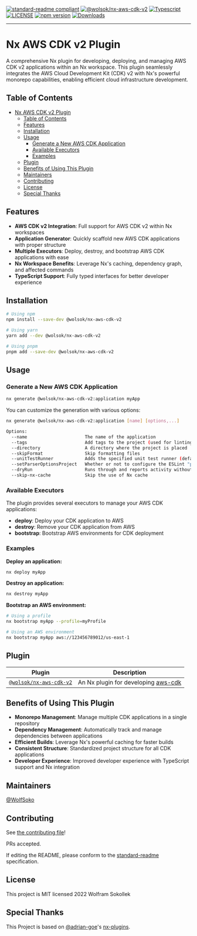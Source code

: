 [![standard-readme compliant](https://img.shields.io/badge/standard--readme-OK-green.svg?style=flat-square)](https://github.com/RichardLitt/standard-readme)
[![@wolsok/nx-aws-cdk-v2](https://img.shields.io/badge/%40adrian--goe-nx--aws--cdk-green)](https://github.com/WolfSoko/nx-aws-cdk-v2/tree/main/packages/aws-cdk-v2)
[![Typescript](https://badgen.net/badge/icon/typescript?icon=typescript&label)](https://www.typescriptlang.org/)
[![LICENSE](https://img.shields.io/npm/l/@wolsok/nx-aws-cdk-v2.svg)](https://www.npmjs.com/package/@wolsok/nx-aws-cdk-v2)
[![npm version](https://img.shields.io/npm/v/@wolsok/nx-aws-cdk-v2.svg)](https://www.npmjs.com/package/@wolsok/nx-aws-cdk-v2)
[![Downloads](https://img.shields.io/npm/dm/@wolsok/nx-aws-cdk-v2.svg)](https://www.npmjs.com/package/@wolsok/nx-aws-cdk-v2)

<hr>

# Nx AWS CDK v2 Plugin

A comprehensive Nx plugin for developing, deploying, and managing AWS CDK v2 applications within an Nx workspace. This plugin seamlessly integrates the AWS Cloud Development Kit (CDK) v2 with Nx's powerful monorepo capabilities, enabling efficient cloud infrastructure development.

## Table of Contents

- [Nx AWS CDK v2 Plugin](#nx-aws-cdk-v2-plugin)
  - [Table of Contents](#table-of-contents)
  - [Features](#features)
  - [Installation](#installation)
  - [Usage](#usage)
    - [Generate a New AWS CDK Application](#generate-a-new-aws-cdk-application)
    - [Available Executors](#available-executors)
    - [Examples](#examples)
  - [Plugin](#plugin)
  - [Benefits of Using This Plugin](#benefits-of-using-this-plugin)
  - [Maintainers](#maintainers)
  - [Contributing](#contributing)
  - [License](#license)
  - [Special Thanks](#special-thanks)

## Features

- **AWS CDK v2 Integration**: Full support for AWS CDK v2 within Nx workspaces
- **Application Generator**: Quickly scaffold new AWS CDK applications with proper structure
- **Multiple Executors**: Deploy, destroy, and bootstrap AWS CDK applications with ease
- **Nx Workspace Benefits**: Leverage Nx's caching, dependency graph, and affected commands
- **TypeScript Support**: Fully typed interfaces for better developer experience

## Installation

```bash
# Using npm
npm install --save-dev @wolsok/nx-aws-cdk-v2

# Using yarn
yarn add --dev @wolsok/nx-aws-cdk-v2

# Using pnpm
pnpm add --save-dev @wolsok/nx-aws-cdk-v2
```

## Usage

### Generate a New AWS CDK Application

```bash
nx generate @wolsok/nx-aws-cdk-v2:application myApp
```

You can customize the generation with various options:

```bash
nx generate @wolsok/nx-aws-cdk-v2:application [name] [options,...]

Options:
  --name                      The name of the application
  --tags                      Add tags to the project (used for linting)
  --directory                 A directory where the project is placed
  --skipFormat                Skip formatting files
  --unitTestRunner            Adds the specified unit test runner (default: jest)
  --setParserOptionsProject   Whether or not to configure the ESLint "parserOptions.project" option
  --dryRun                    Runs through and reports activity without writing to disk
  --skip-nx-cache             Skip the use of Nx cache
```

### Available Executors

The plugin provides several executors to manage your AWS CDK applications:

- **deploy**: Deploy your CDK application to AWS
- **destroy**: Remove your CDK application from AWS
- **bootstrap**: Bootstrap AWS environments for CDK deployment

### Examples

**Deploy an application:**
```bash
nx deploy myApp
```

**Destroy an application:**
```bash
nx destroy myApp
```

**Bootstrap an AWS environment:**
```bash
# Using a profile
nx bootstrap myApp --profile=myProfile

# Using an AWS environment
nx bootstrap myApp aws://123456789012/us-east-1
```

## Plugin

| Plugin                                                     | Description                                                                                   |
| ---------------------------------------------------------- | --------------------------------------------------------------------------------------------- |
| [`@wolsok/nx-aws-cdk-v2`](./packages/aws-cdk-v2/README.md) | An Nx plugin for developing [aws-cdk](https://docs.aws.amazon.com/cdk/latest/guide/home.html) |

## Benefits of Using This Plugin

- **Monorepo Management**: Manage multiple CDK applications in a single repository
- **Dependency Management**: Automatically track and manage dependencies between applications
- **Efficient Builds**: Leverage Nx's powerful caching for faster builds
- **Consistent Structure**: Standardized project structure for all CDK applications
- **Developer Experience**: Improved developer experience with TypeScript support and Nx integration

## Maintainers

[@WolfSoko](https://github.com/WolfSoko)

## Contributing

See [the contributing file](CONTRIBUTING.md)!

PRs accepted.

If editing the README, please conform to the [standard-readme](https://github.com/RichardLitt/standard-readme) specification.

## License

This project is MIT licensed 2022 Wolfram Sokollek

## Special Thanks

This Project is based on [@adrian-goe](https://github.com/adrian-goe)'s
[nx-plugins](https://github.com/adrian-goe/nx-aws-cdk-v2).
